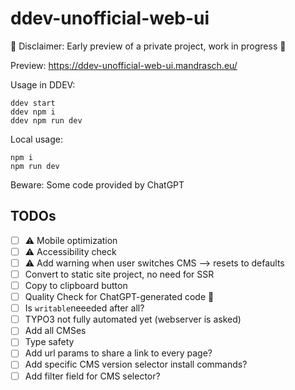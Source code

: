 # ddev-unofficial-web-ui

🚧 Disclaimer: Early preview of a private project, work in progress 🚧

Preview: https://ddev-unofficial-web-ui.mandrasch.eu/

Usage in DDEV:

```
ddev start
ddev npm i
ddev npm run dev
```

Local usage:

```
npm i
npm run dev
```

Beware: Some code provided by ChatGPT

## TODOs

- [ ] ⚠️ Mobile optimization
- [ ] ⚠️ Accessibility check
- [ ] ⚠️ Add warning when user switches CMS --> resets to defaults
- [ ] Convert to static site project, no need for SSR
- [ ] Copy to clipboard button
- [ ] Quality Check for ChatGPT-generated code 🤖
- [ ] Is `writable`neeeded after all?
- [ ] TYPO3 not fully automated yet (webserver is asked)
- [ ] Add all CMSes
- [ ] Type safety
- [ ] Add url params to share a link to every page?
- [ ] Add specific CMS version selector install commands?
- [ ] Add filter field for CMS selector?
